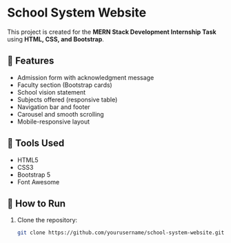 # School System Website

This project is created for the **MERN Stack Development Internship Task** using **HTML, CSS, and Bootstrap**.

## 🔹 Features
- Admission form with acknowledgment message
- Faculty section (Bootstrap cards)
- School vision statement
- Subjects offered (responsive table)
- Navigation bar and footer
- Carousel and smooth scrolling
- Mobile-responsive layout

## 🔹 Tools Used
- HTML5
- CSS3
- Bootstrap 5
- Font Awesome

## 🔹 How to Run
1. Clone the repository:
   ```bash
   git clone https://github.com/yourusername/school-system-website.git
